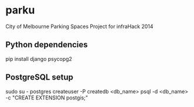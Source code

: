 parku
=====

City of Melbourne Parking Spaces Project for infraHack 2014

Python dependencies
-------------------

pip install django psycopg2

PostgreSQL setup
----------------

sudo su - postgres
createuser -P <username>
createdb <db_name>
psql -d <db_name> -c "CREATE EXTENSION postgis;"
